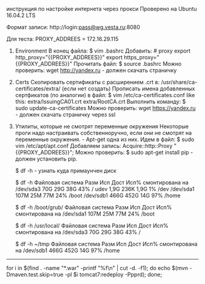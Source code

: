 инструкция по настройке интернета через прокси
Проверено на Ubuntu 16.04.2 LTS

Формат записи:
http://login:pass@wg.vesta.ru:8080

Для теста: PROXY_ADDREES = 172.16.29.115

1. Environment
	В конец файла:
		$ vim .bashrc
	Добавить:
		# proxy
		export http_proxy="{{PROXY_ADDREES}}"
		export https_proxy="{{PROXY_ADDREES}}"
	Прочитать файл:
	    $ source .bashrc
	Можно проверить:
		wget http://yandex.ru - должен скачать страничку

2. Certs
	Скопировать сертификаты с расширением .crt в:
		/usr/share/ca-certificates/extra/ (если нет создать)
	Прописать имена добавленных сертфикатов (по аналогии) в файл:
		$ vim /etc/ca-certificates.conf
		like this:
			extra/IssuingCA01.crt
			extra/RootCA.crt
	Выполнить команду:
		$ sudo update-ca-certificates
	Можно проверить:
		wget https://yandex.ru - должен скачать страничку через ssl

3. Утилиты, которые не смотрят переменные окружения
	Некоторые проги надо настраивать собственноручно, если они не смотрят на переменные окружения.
		- Apt-get одна из них. Идем в файл:
			$ sudo vim /etc/apt/apt.conf
		Добавляем запись:
			Acquire::http::Proxy "{{PROXY_ADDREES}}";
		Можно проверить:
			$ sudo apt-get install pip - должен установить pip.  


    $ df -h - узнать куда примаунчен диск

    $ df -h
    Файловая система      Разм  Исп  Дост  Исп% смонтирована на
    /dev/sda3              70G   29G   38G  43% /
    udev                  1,9G  236K  1,9G   1% /dev
    /dev/sda1             107M   25M   77M  24% /boot
    /dev/sdb1             466G  452G   14G  97% /home
    
    $ df -h /boot/grub/
    Файловая система      Разм  Исп  Дост  Исп% смонтирована на
    /dev/sda1             107M   25M   77M  24% /boot
    
    $ df -h /usr/local/
    Файловая система      Разм  Исп  Дост  Исп% смонтирована на
    /dev/sda3              70G   29G   38G  43% /
    
    $ df -h ~/tmp
    Файловая система      Разм  Исп  Дост  Исп% смонтирована на
    /dev/sdb1             466G  452G   14G  97% /home




---------
for i in $(find . -name "*.war" -printf "%f\n" | cut -d. -f1); do echo $(mvn -Dmaven.test.skip=true -pl $i tomcat7:redeploy -Ppprd); done;
